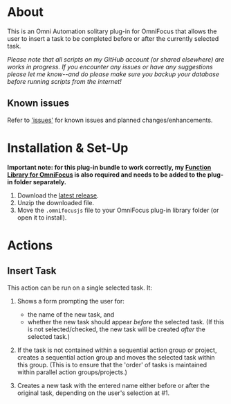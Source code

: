 # About

This is an Omni Automation solitary plug-in for OmniFocus that allows the user to insert a task to be completed before or after the currently selected task.

_Please note that all scripts on my GitHub account (or shared elsewhere) are works in progress. If you encounter any issues or have any suggestions please let me know--and do please make sure you backup your database before running scripts from the internet!_

## Known issues

Refer to ['issues'](https://github.com/ksalzke/insert-task-omnifocus-plugin/issues) for known issues and planned changes/enhancements.

# Installation & Set-Up

**Important note: for this plug-in bundle to work correctly, my [Function Library for OmniFocus](https://github.com/ksalzke/function-library-for-omnifocus) is also required and needs to be added to the plug-in folder separately.**

1. Download the [latest release](https://github.com/ksalzke/insert-task-omnifocus-plugin/releases/latest).
2. Unzip the downloaded file.
3. Move the `.omnifocusjs` file to your OmniFocus plug-in library folder (or open it to install).

# Actions

## Insert Task

This action can be run on a single selected task. It:

1. Shows a form prompting the user for:
    * the name of the new task, and 
    * whether the new task should appear _before_ the selected task. (If this is not selected/checked, the new task will be created _after_ the selected task.)

2. If the task is not contained within a sequential action group or project, creates a sequential action group and moves the selected task within this group. (This is to ensure that the 'order' of tasks is maintained within parallel action groups/projects.)

3. Creates a new task with the entered name either before or after the original task, depending on the user's selection at #1.